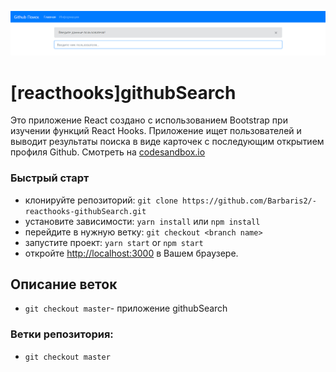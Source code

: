 ![](https://github.com/Barbaris2/-reacthooks-githubSearch/blob/master/images/githubSearch.png)

# [reacthooks]githubSearch

Это приложение React создано с использованием Bootstrap при изучении функций React Hooks. Приложение ищет пользователей и выводит результаты поиска в виде карточек с последующим открытием профиля Github. Смотреть на [codesandbox.io](https://du53c.csb.app/)

### Быстрый старт

- клонируйте репозиторий: `git clone https://github.com/Barbaris2/-reacthooks-githubSearch.git`
- установите зависимости: `yarn install` или `npm install`
- перейдите в нужную ветку: `git checkout <branch name>`
- запустите проект: `yarn start` or `npm start`
- откройте [http://localhost:3000](http://localhost:3000) в Вашем браузере.

## Описание веток

- `git checkout master`- приложение githubSearch

### Ветки репозитория:

- `git checkout master`
